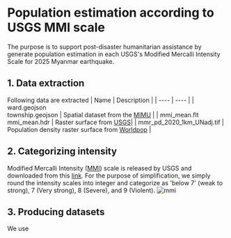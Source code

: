# Population estimation according to USGS MMI scale
The purpose is to support post-disaster humanitarian assistance by generate population estimation in each USGS's Modified Mercalli Intensity Scale for 2025 Myanmar earthquake.

## 1. Data extraction
Following data are extracted
| Name | Description |
| ---- | ---- |
| ward.geojson </br> township.geojson | Spatial dataset from the [MIMU](https://geonode.themimu.info/layers/) |
| mmi_mean.flt </br> mmi_mean.hdr | Raster surface from [USGS](https://earthquake.usgs.gov/earthquakes/eventpage/us7000pn9s/shakemap/metadata)|
| mmr_pd_2020_1km_UNadj.tif | Population density raster surface from [Worldpop](https://hub.worldpop.org/geodata/listing?id=77) |

## 2. Categorizing intensity
Modified Mercalli Intensity ([MMI](https://www.usgs.gov/programs/earthquake-hazards/modified-mercalli-intensity-scale)) scale is released by USGS and downloaded from this [link](https://earthquake.usgs.gov/earthquakes/eventpage/us7000pn9s/shakemap/metadata). For the purpose of simplification, we simply round the intensity scales into integer and categorize as 'below 7' (weak to strong), 7 (Very strong), 8 (Severe), and 9 (Violent). 
![mmi](https://github.com/user-attachments/assets/3698c6b4-2942-4c2e-8ebb-19843149642b)

## 3. Producing datasets
We use 
